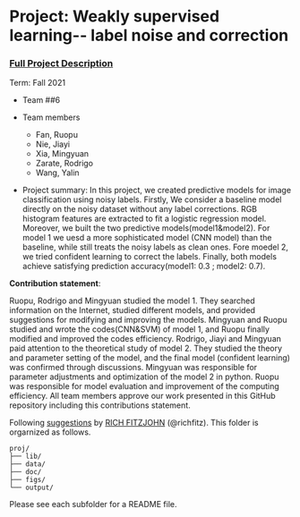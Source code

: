 # Project: Weakly supervised learning-- label noise and correction


### [Full Project Description](doc/project3_desc.md)

Term: Fall 2021

+ Team ##6
+ Team members
	+ Fan, Ruopu 
	+ Nie, Jiayi
	+ Xia, Mingyuan 
	+ Zarate, Rodrigo
	+ Wang, Yalin


+ Project summary: In this project, we created predictive models for image classification using noisy labels. Firstly, We consider a baseline model directly on the noisy dataset without any label corrections. RGB histogram features are extracted to fit a logistic regression model. Moreover, we built the two predictive models(model1&model2). For model 1 we uesd a more sophisticated model (CNN model) than the baseline, while still treats the noisy labels as clean ones. Fore moedel 2, we tried confident learning to correct the labels. Finally, both models achieve satisfying prediction accuracy(model1: 0.3 ; model2: 0.7).
	
	
**Contribution statement**:

Ruopu, Rodrigo and Mingyuan studied the model 1. They searched information on the Internet, studied different models, and provided suggestions for modifying and improving the models. Mingyuan and Ruopu studied and wrote the codes(CNN&SVM) of model 1, and Ruopu finally modified and improved the codes efficiency. Rodrigo, Jiayi and Mingyuan paid attention to the theoretical study of model 2. They studied the theory and parameter setting of the model, and the final model (confident learning) was confirmed through discussions. Mingyuan was responsible for parameter adjustments and optimization of the model 2 in python. Ruopu was responsible for model evaluation and improvement of the computing efficiency. All team members approve our work presented in this GitHub repository including this contributions statement. 


Following [suggestions](http://nicercode.github.io/blog/2013-04-05-projects/) by [RICH FITZJOHN](http://nicercode.github.io/about/#Team) (@richfitz). This folder is orgarnized as follows.

```
proj/
├── lib/
├── data/
├── doc/
├── figs/
└── output/
```

Please see each subfolder for a README file.
